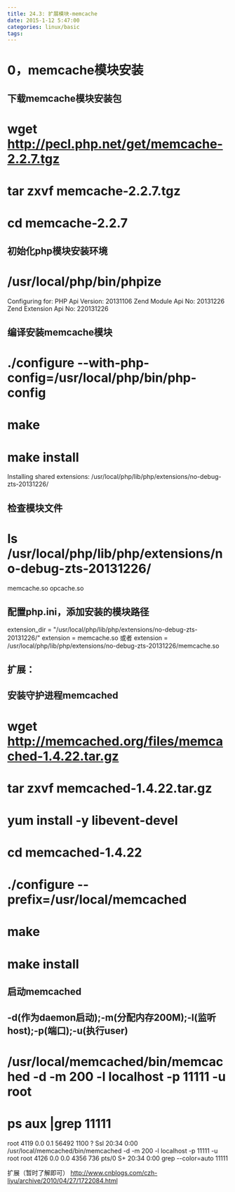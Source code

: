 ```yaml
---
title: 24.3: 扩展模块-memcache
date: 2015-1-12 5:47:00
categories: linux/basic
tags:
---
```

 
0，memcache模块安装
======================================
## 下载memcache模块安装包
# wget http://pecl.php.net/get/memcache-2.2.7.tgz
# tar zxvf memcache-2.2.7.tgz
# cd memcache-2.2.7
 
## 初始化php模块安装环境
# /usr/local/php/bin/phpize 
Configuring for:
PHP Api Version:         20131106
Zend Module Api No:      20131226
Zend Extension Api No:   220131226
 
## 编译安装memcache模块
# ./configure --with-php-config=/usr/local/php/bin/php-config
# make
# make install
Installing shared extensions:     /usr/local/php/lib/php/extensions/no-debug-zts-20131226/
 
## 检查模块文件
# ls /usr/local/php/lib/php/extensions/no-debug-zts-20131226/
memcache.so  opcache.so
 
## 配置php.ini，添加安装的模块路径
extension_dir = "/usr/local/php/lib/php/extensions/no-debug-zts-20131226/"
extension = memcache.so
或者
extension = /usr/local/php/lib/php/extensions/no-debug-zts-20131226/memcache.so
 
 
 
## 扩展：
## 安装守护进程memcached
# wget http://memcached.org/files/memcached-1.4.22.tar.gz
# tar zxvf memcached-1.4.22.tar.gz
# yum install -y libevent-devel      
# cd memcached-1.4.22
# ./configure --prefix=/usr/local/memcached
# make
# make install
 
## 启动memcached
## -d(作为daemon启动);-m(分配内存200M);-l(监听host);-p(端口);-u(执行user)
# /usr/local/memcached/bin/memcached -d -m 200 -l localhost -p 11111 -u root
# ps aux |grep 11111
root      4119  0.0  0.1  56492  1100 ?        Ssl  20:34   0:00 /usr/local/memcached/bin/memcached -d -m 200 -l localhost -p 11111 -u root
root      4126  0.0  0.0   4356   736 pts/0    S+   20:34   0:00 grep --color=auto 11111
 
扩展（暂时了解即可）
http://www.cnblogs.com/czh-liyu/archive/2010/04/27/1722084.html
  

